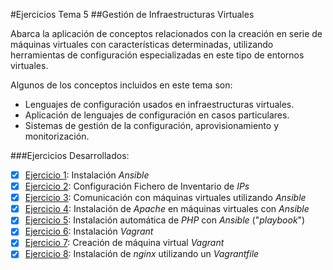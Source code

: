 #Ejercicios Tema 5
##Gestión de Infraestructuras Virtuales


Abarca la aplicación de conceptos relacionados con la creación en serie de máquinas virtuales con características determinadas, utilizando herramientas de configuración especializadas en este tipo de entornos virtuales.

Algunos de los conceptos incluidos en este tema son:

- Lenguajes de configuración usados en infraestructuras virtuales.
- Aplicación de lenguajes de configuración en casos particulares.
- Sistemas de gestión de la configuración, aprovisionamiento y monitorización.

###Ejercicios Desarrollados:

* [X] [Ejercicio 1](https://github.com/JJ/clases-CC-2015-16/blob/master/ejercicios/AbelFranciscoAgra/5_Gestion_Infrestructura_Virtual/Ejercicio1.md): Instalación _Ansible_
* [X] [Ejercicio 2](https://github.com/JJ/clases-CC-2015-16/blob/master/ejercicios/AbelFranciscoAgra/5_Gestion_Infrestructura_Virtual/Ejercicio2.md): Configuración Fichero de Inventario de _IPs_
* [X] [Ejercicio 3](https://github.com/JJ/clases-CC-2015-16/blob/master/ejercicios/AbelFranciscoAgra/5_Gestion_Infrestructura_Virtual/Ejercicio3.md): Comunicación con máquinas virtuales utilizando _Ansible_
* [X] [Ejercicio 4](https://github.com/JJ/clases-CC-2015-16/blob/master/ejercicios/AbelFranciscoAgra/5_Gestion_Infrestructura_Virtual/Ejercicio4.md): Instalación de _Apache_ en máquinas virtuales con _Ansible_
* [X] [Ejercicio 5](https://github.com/JJ/clases-CC-2015-16/blob/master/ejercicios/AbelFranciscoAgra/5_Gestion_Infrestructura_Virtual/Ejercicio5.md): Instalación automática de _PHP_ con _Ansible_ ("_playbook_")
* [X] [Ejercicio 6](https://github.com/JJ/clases-CC-2015-16/blob/master/ejercicios/AbelFranciscoAgra/5_Gestion_Infrestructura_Virtual/Ejercicio6.md): Instalación _Vagrant_
* [X] [Ejercicio 7](https://github.com/JJ/clases-CC-2015-16/blob/master/ejercicios/AbelFranciscoAgra/5_Gestion_Infrestructura_Virtual/Ejercicio7.md): Creación de máquina virtual _Vagrant_
* [X] [Ejercicio 8](https://github.com/JJ/clases-CC-2015-16/blob/master/ejercicios/AbelFranciscoAgra/5_Gestion_Infrestructura_Virtual/Ejercicio8.md): Instalación de _nginx_ utilizando un _Vagrantfile_